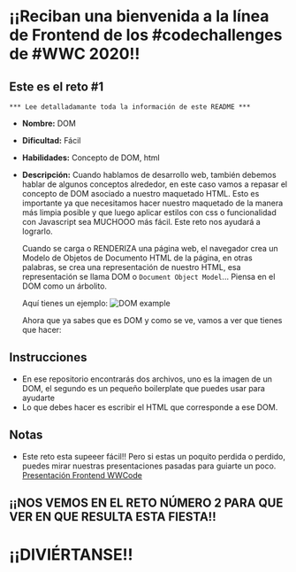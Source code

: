 # ¡¡Reciban una bienvenida a la línea de Frontend de los #codechallenges de #WWC 2020!!

## Este es el reto #1

    *** Lee detalladamante toda la información de este README ***

-   **Nombre:** DOM
-   **Dificultad:** Fácil
-   **Habilidades:** Concepto de DOM, html
-   **Descripción:**
    Cuando hablamos de desarrollo web, también debemos hablar de algunos conceptos alrededor, en este caso vamos a repasar el concepto de DOM asociado a nuestro maquetado HTML. Esto es importante ya que necesitamos hacer nuestro maquetado de la manera más limpia posible y que luego aplicar estilos con css o funcionalidad con Javascript sea MUCHOOO más fácil. Este reto nos ayudará a lograrlo.

    Cuando se carga o RENDERIZA una página web, el navegador crea un Modelo de Objetos de Documento HTML de la página, en otras palabras, se crea una representación de nuestro HTML, esa representación se llama DOM o `Document Object Model`... Piensa en el DOM como un árbolito.

    Aquí tienes un ejemplo:
    ![DOM example](https://www.w3schools.com/js/pic_htmltree.gif)

    Ahora que ya sabes que es DOM y como se ve, vamos a ver que tienes que hacer:

## Instrucciones

-   En ese repositorio encontrarás dos archivos, uno es la imagen de un DOM, el segundo es un pequeño boilerplate que puedes usar para ayudarte
-   Lo que debes hacer es escribir el HTML que corresponde a ese DOM.

## Notas

-   Este reto esta supeeer fácil!! Pero si estas un poquito perdida o perdido, puedes mirar nuestras presentaciones pasadas para guiarte un poco.
    [Presentación Frontend WWCode](https://docs.google.com/presentation/d/1j5gEiL3qnJG00DSaO3ZKF298CODaRWhrfxiTsDKH8FM/edit?usp=sharing)

## ¡¡NOS VEMOS EN EL RETO NÚMERO 2 PARA QUE VER EN QUE RESULTA ESTA FIESTA!!

# ¡¡DIVIÉRTANSE!!
